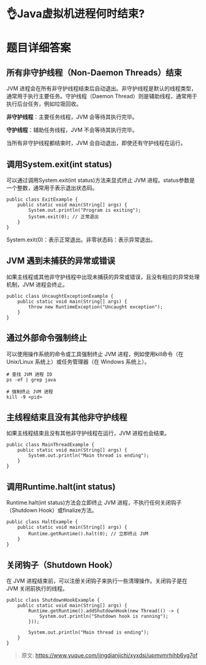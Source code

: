 # 👌Java虚拟机进程何时结束?

# 题目详细答案
## 所有非守护线程（Non-Daemon Threads）结束
JVM 进程会在所有非守护线程结束后自动退出。非守护线程是默认的线程类型，通常用于执行主要任务。守护线程（Daemon Thread）则是辅助线程，通常用于执行后台任务，例如垃圾回收。

**非守护线程**：主要任务线程，JVM 会等待其执行完毕。

**守护线程**：辅助任务线程，JVM 不会等待其执行完毕。

当所有非守护线程都结束时，JVM 会自动退出，即使还有守护线程在运行。

## 调用System.exit(int status)
可以通过调用System.exit(int status)方法来显式终止 JVM 进程。status参数是一个整数，通常用于表示退出状态码。

```plain
public class ExitExample {
    public static void main(String[] args) {
        System.out.println("Program is exiting");
        System.exit(0); // 正常退出
    }
}
```

System.exit(0)：表示正常退出。非零状态码：表示异常退出。

## JVM 遇到未捕获的异常或错误
如果主线程或其他非守护线程中出现未捕获的异常或错误，且没有相应的异常处理机制，JVM 进程会终止。

```plain
public class UncaughtExceptionExample {
    public static void main(String[] args) {
        throw new RuntimeException("Uncaught exception");
    }
}
```

## 通过外部命令强制终止
可以使用操作系统的命令或工具强制终止 JVM 进程，例如使用kill命令（在 Unix/Linux 系统上）或任务管理器（在 Windows 系统上）。

```plain
# 查找 JVM 进程 ID
ps -ef | grep java

# 强制终止 JVM 进程
kill -9 <pid>
```

## 主线程结束且没有其他非守护线程
如果主线程结束且没有其他非守护线程在运行，JVM 进程也会结束。

```plain
public class MainThreadExample {
    public static void main(String[] args) {
        System.out.println("Main thread is ending");
    }
}
```

## 调用Runtime.halt(int status)
Runtime.halt(int status)方法会立即终止 JVM 进程，不执行任何关闭钩子（Shutdown Hook）或finalize方法。

```plain
public class HaltExample {
    public static void main(String[] args) {
        Runtime.getRuntime().halt(0); // 立即终止 JVM
    }
}
```

## 关闭钩子（Shutdown Hook）
在 JVM 进程结束前，可以注册关闭钩子来执行一些清理操作。关闭钩子是在 JVM 关闭前执行的线程。

```plain
public class ShutdownHookExample {
    public static void main(String[] args) {
        Runtime.getRuntime().addShutdownHook(new Thread(() -> {
            System.out.println("Shutdown hook is running");
        }));

        System.out.println("Main thread is ending");
    }
}
```





> 原文: <https://www.yuque.com/jingdianjichi/xyxdsi/upmvmrhihb6yg7of>